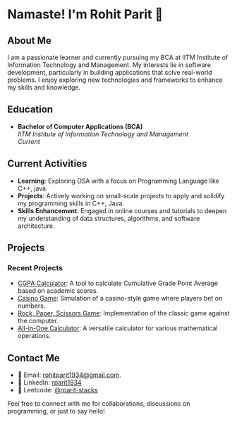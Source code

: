 # Namaste! I'm Rohit Parit 🙏

## About Me

I am a passionate learner and currently pursuing my BCA at IITM Institute of Information Technology and Management. My interests lie in software development, particularly in building applications that solve real-world problems. I enjoy exploring new technologies and frameworks to enhance my skills and knowledge.

## Education

- **Bachelor of Computer Applications (BCA)**  
  *IITM Institute of Information Technology and Management*  
  *Current*

## Current Activities

- **Learning**: Exploring DSA with a focus on Programming Language like C++, java.
- **Projects**: Actively working on small-scale projects to apply and solidify my programming skills in C++, Java.
- **Skills Enhancement**: Engaged in online courses and tutorials to deepen my understanding of data structures, algorithms, and software architecture.

## Projects

### Recent Projects

- [CGPA Calculator](https://github.com/micro-projects/CGPA.cpp): A tool to calculate Cumulative Grade Point Average based on academic scores.
- [Casino Game](https://github.com/micro-projects/Casino.cpp): Simulation of a casino-style game where players bet on numbers.
- [Rock, Paper, Scissors Game](https://github.com/micro-projects/RockPaperSc.cpp): Implementation of the classic game against the computer.
- [All-in-One Calculator](https://github.com/micro-projects/aioCalculator.cpp): A versatile calculator for various mathematical operations.

## Contact Me

- 📧 Email: rohitparit1934@gmail.com.
- 🔗 LinkedIn: [rparit1934](https://www.linkedin.com/in/rparit1934/)
- 🚀 Leetcode: [@rparit-stacks](https://leetcode.com/u/rparit-stacks/)

Feel free to connect with me for collaborations, discussions on programming, or just to say hello!

